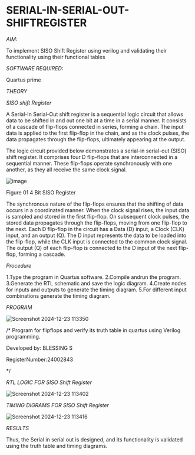# SERIAL-IN-SERIAL-OUT-SHIFTREGISTER

*AIM:*

To implement  SISO Shift Register using verilog and validating their functionality using their functional tables

*SOFTWARE REQUIRED:*

Quartus prime

*THEORY*

*SISO shift Register*

A Serial-In Serial-Out shift register is a sequential logic circuit that allows data to be shifted in and out one bit at a time in a serial manner. It consists of a cascade of flip-flops connected in series, forming a chain. The input data is applied to the first flip-flop in the chain, and as the clock pulses, the data propagates through the flip-flops, ultimately appearing at the output.

The logic circuit provided below demonstrates a serial-in serial-out (SISO) shift register. It comprises four D flip-flops that are interconnected in a sequential manner. These flip-flops operate synchronously with one another, as they all receive the same clock signal.

![image](https://github.com/naavaneetha/SERIAL-IN-SERIAL-OUT-SHIFTREGISTER/assets/154305477/e81c4072-37f9-46c6-8145-566764b74c3a)

Figure 01 4 Bit SISO Register

The synchronous nature of the flip-flops ensures that the shifting of data occurs in a coordinated manner. When the clock signal rises, the input data is sampled and stored in the first flip-flop. On subsequent clock pulses, the stored data propagates through the flip-flops, moving from one flip-flop to the next.
Each D flip-flop in the circuit has a Data (D) input, a Clock (CLK) input, and an output (Q). The D input represents the data to be loaded into the flip-flop, while the CLK input is connected to the common clock signal. The output (Q) of each flip-flop is connected to the D input of the next flip-flop, forming a cascade.

*Procedure*

1.Type the program in Quartus software.
2.Compile andrun the program.
3.Generate the RTL schematic and save the logic diagram.
4.Create nodes for inputs and outputs to generate the timing diagram.
5.For different input combinations generate the timing diagram.



*PROGRAM*

![Screenshot 2024-12-23 113350](https://github.com/user-attachments/assets/66dbdfa2-5c08-4fa2-b92b-fcb7260bb511)


/* Program for flipflops and verify its truth table in quartus using Verilog programming.

Developed by: BLESSING S

RegisterNumber:24002843

*/

*RTL LOGIC FOR SISO Shift Register*

![Screenshot 2024-12-23 113402](https://github.com/user-attachments/assets/2ebd6851-5856-4cfd-84dc-b2f1e47e3507)


*TIMING DIGRAMS FOR SISO Shift Register*

![Screenshot 2024-12-23 113416](https://github.com/user-attachments/assets/1127ada1-bb7e-4fee-88fc-69bf784216af)


*RESULTS*

Thus, the Serial in serial out is designed, and its functionality is validated using the
truth table and timing diagrams.
